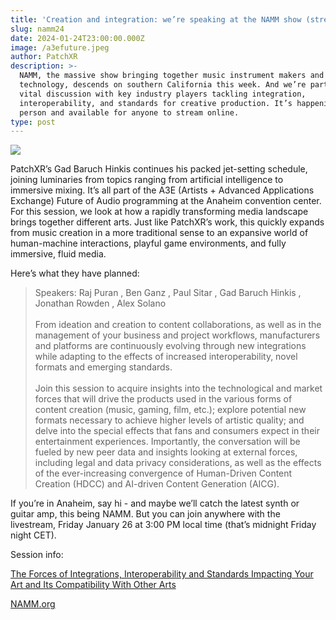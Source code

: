 ```yaml
---
title: 'Creation and integration: we’re speaking at the NAMM show (streamlined online)'
slug: namm24
date: 2024-01-24T23:00:00.000Z
image: /a3efuture.jpeg
author: PatchXR
description: >-
  NAMM, the massive show bringing together music instrument makers and
  technology, descends on southern California this week. And we’re part of a
  vital discussion with key industry players tackling integration,
  interoperability, and standards for creative production. It’s happening in
  person and available for anyone to stream online.
type: post
---
```


![](/a3efuture.jpeg)

PatchXR’s Gad Baruch Hinkis continues his packed jet-setting schedule, joining luminaries from topics ranging from artificial intelligence to immersive mixing. It’s all part of the A3E (Artists + Advanced Applications Exchange) Future of Audio programming at the Anaheim convention center. For this session, we look at how a rapidly transforming media landscape brings together different arts. Just like PatchXR’s work, this quickly expands from music creation in a more traditional sense to an expansive world of human-machine interactions, playful game environments, and fully immersive, fluid media.

Here’s what they have planned:

> Speakers: Raj Puran , Ben Ganz , Paul Sitar , Gad Baruch Hinkis , Jonathan Rowden , Alex Solano\
> \
> From ideation and creation to content collaborations, as well as in the management of your business and project workflows, manufacturers and platforms are continuously evolving through new integrations while adapting to the effects of increased interoperability, novel formats and emerging standards.\
> \
> Join this session to acquire insights into the technological and market forces that will drive the products used in the various forms of content creation (music, gaming, film, etc.); explore potential new formats necessary to achieve higher levels of artistic quality; and delve into the special effects that fans and consumers expect in their entertainment experiences. Importantly, the conversation will be fueled by new peer data and insights looking at external forces, including legal and data privacy considerations, as well as the effects of the ever-increasing convergence of Human-Driven Content Creation (HDCC) and AI-driven Content Generation (AICG).

If you’re in Anaheim, say hi - and maybe we’ll catch the latest synth or guitar amp, this being NAMM. But you can join anywhere with the livestream, Friday January 26 at 3:00 PM local time (that’s midnight Friday night CET).

Session info:

[The Forces of Integrations, Interoperability and Standards Impacting Your Art and Its Compatibility With Other Arts](https://www.namm.org/thenammshow/2024/session/forces-integrations-interoperability-and-standards-impacting-your-art-and)

[NAMM.org](https://namm.org)
